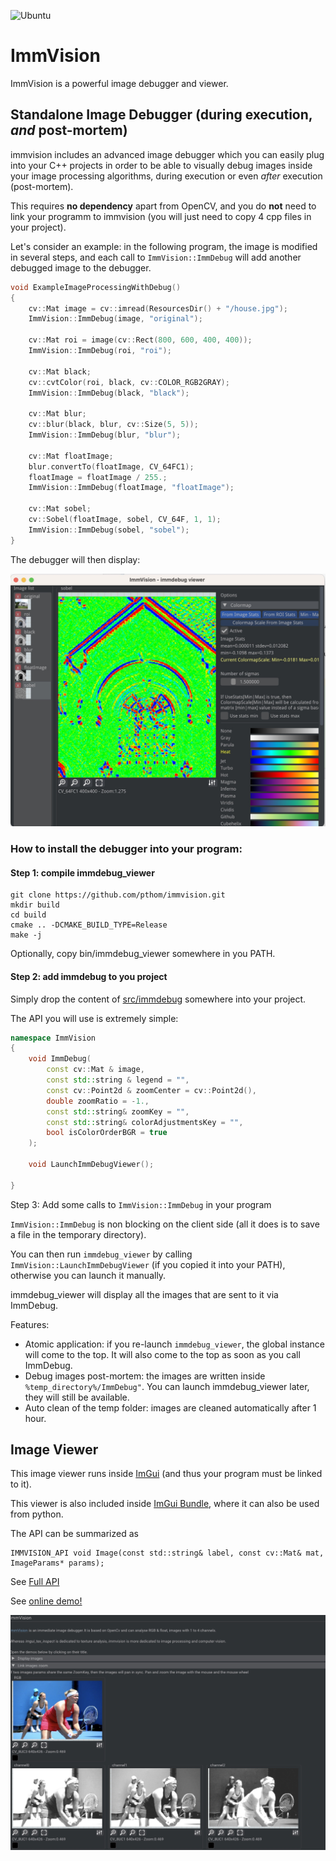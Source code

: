 ![Ubuntu](https://github.com/pthom/immvision/workflows/CppLib/badge.svg)

# ImmVision

ImmVision is a powerful image debugger and viewer.


## Standalone Image Debugger (during execution, *and* post-mortem)

immvision includes an advanced image debugger which you can easily plug into your C++ projects in order to be able to visually debug images inside your image processing algorithms, during execution or even *after* execution (post-mortem).

This requires **no dependency** apart from OpenCV, and you do **not** need to link your programm to immvision (you will just need to copy 4 cpp files in your project).

Let's consider an example: 
in  the following program, the image is modified in several steps, and each call to `ImmVision::ImmDebug` will add another debugged image to the debugger.

```cpp
void ExampleImageProcessingWithDebug()
{
    cv::Mat image = cv::imread(ResourcesDir() + "/house.jpg");
    ImmVision::ImmDebug(image, "original");

    cv::Mat roi = image(cv::Rect(800, 600, 400, 400));
    ImmVision::ImmDebug(roi, "roi");

    cv::Mat black;
    cv::cvtColor(roi, black, cv::COLOR_RGB2GRAY);
    ImmVision::ImmDebug(black, "black");

    cv::Mat blur;
    cv::blur(black, blur, cv::Size(5, 5));
    ImmVision::ImmDebug(blur, "blur");

    cv::Mat floatImage;
    blur.convertTo(floatImage, CV_64FC1);
    floatImage = floatImage / 255.;
    ImmVision::ImmDebug(floatImage, "floatImage");

    cv::Mat sobel;
    cv::Sobel(floatImage, sobel, CV_64F, 1, 1);
    ImmVision::ImmDebug(sobel, "sobel");
}

```

The debugger will then display:

![debugger](doc/immdebug.jpg)

### How to install the debugger into your program:

#### Step 1: compile immdebug_viewer

````
git clone https://github.com/pthom/immvision.git
mkdir build
cd build
cmake .. -DCMAKE_BUILD_TYPE=Release
make -j
````

Optionally, copy bin/immdebug_viewer somewhere in you PATH.

#### Step 2: add immdebug to you project

Simply drop the content of [src/immdebug](src/immdebug) somewhere into your project.

The API you will use is extremely simple:

```cpp
namespace ImmVision
{
    void ImmDebug(
        const cv::Mat & image,
        const std::string & legend = "",
        const cv::Point2d & zoomCenter = cv::Point2d(),
        double zoomRatio = -1.,
        const std::string& zoomKey = "",
        const std::string& colorAdjustmentsKey = "",
        bool isColorOrderBGR = true
    );

    void LaunchImmDebugViewer();

}
```

Step 3: Add some calls to `ImmVision::ImmDebug` in your program


`ImmVision::ImmDebug` is non blocking on the client side (all it does is to save a file in the temporary directory).

You can then run `immdebug_viewer` by calling `ImmVision::LaunchImmDebugViewer` (if you copied it into your PATH), otherwise you can launch it manually.

immdebug_viewer will display all the images that are sent to it via ImmDebug.

Features:

- Atomic application: if you re-launch `immdebug_viewer`, the global instance will come to the top. It will also come to the top as soon as you call ImmDebug.
- Debug images post-mortem: the images are written inside `%temp_directory%/ImmDebug"`. You can launch immdebug_viewer later, they will still be available.
- Auto clean of the temp folder: images are cleaned automatically after 1 hour.


## Image Viewer

This image viewer runs inside [ImGui](https://github.com/ocornut/imgui) (and thus your program must be linked to it).

This viewer is also included inside [ImGui Bundle](https://github.com/pthom/imgui_bundle), where it can also be used from python.

The API can be summarized as 
```
IMMVISION_API void Image(const std::string& label, const cv::Mat& mat, ImageParams* params);
```

See [Full API](src/immvision/image.h)



See [online demo!](https://traineq.org/ImGuiBundle/emscripten/bin/demo_immvision_launcher.html)

![online_demo](doc/online_demo.jpg)

